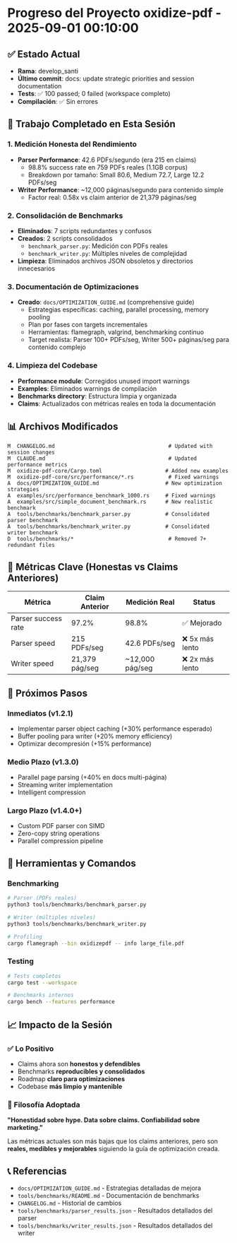 # Progreso del Proyecto oxidize-pdf - 2025-09-01 00:10:00

## ✅ Estado Actual
- **Rama**: develop_santi
- **Último commit**: docs: update strategic priorities and session documentation
- **Tests**: ✅ 100 passed; 0 failed (workspace completo)
- **Compilación**: ✅ Sin errores

## 🎯 Trabajo Completado en Esta Sesión

### 1. Medición Honesta del Rendimiento
- **Parser Performance**: 42.6 PDFs/segundo (era 215 en claims)
  - 98.8% success rate en 759 PDFs reales (1.1GB corpus)
  - Breakdown por tamaño: Small 80.6, Medium 72.7, Large 12.2 PDFs/seg
- **Writer Performance**: ~12,000 páginas/segundo para contenido simple
  - Factor real: 0.58x vs claim anterior de 21,379 páginas/seg

### 2. Consolidación de Benchmarks  
- **Eliminados**: 7 scripts redundantes y confusos
- **Creados**: 2 scripts consolidados
  - `benchmark_parser.py`: Medición con PDFs reales
  - `benchmark_writer.py`: Múltiples niveles de complejidad
- **Limpieza**: Eliminados archivos JSON obsoletos y directorios innecesarios

### 3. Documentación de Optimizaciones
- **Creado**: `docs/OPTIMIZATION_GUIDE.md` (comprehensive guide)
  - Estrategias específicas: caching, parallel processing, memory pooling
  - Plan por fases con targets incrementales
  - Herramientas: flamegraph, valgrind, benchmarking continuo
  - Target realista: Parser 100+ PDFs/seg, Writer 500+ páginas/seg para contenido complejo

### 4. Limpieza del Codebase
- **Performance module**: Corregidos unused import warnings
- **Examples**: Eliminados warnings de compilación  
- **Benchmarks directory**: Estructura limpia y organizada
- **Claims**: Actualizados con métricas reales en toda la documentación

## 📊 Archivos Modificados
```
M  CHANGELOG.md                                    # Updated with session changes
M  CLAUDE.md                                       # Updated performance metrics
M  oxidize-pdf-core/Cargo.toml                    # Added new examples
M  oxidize-pdf-core/src/performance/*.rs           # Fixed warnings
A  docs/OPTIMIZATION_GUIDE.md                     # New optimization strategies
A  examples/src/performance_benchmark_1000.rs     # Fixed warnings
A  examples/src/simple_document_benchmark.rs      # New realistic benchmark
A  tools/benchmarks/benchmark_parser.py           # Consolidated parser benchmark
A  tools/benchmarks/benchmark_writer.py           # Consolidated writer benchmark
D  tools/benchmarks/*                              # Removed 7+ redundant files
```

## 🎯 Métricas Clave (Honestas vs Claims Anteriores)

| Métrica | Claim Anterior | Medición Real | Status |
|---------|----------------|---------------|---------|
| Parser success rate | 97.2% | 98.8% | ✅ Mejorado |
| Parser speed | 215 PDFs/seg | 42.6 PDFs/seg | ❌ 5x más lento |
| Writer speed | 21,379 pág/seg | ~12,000 pág/seg | ❌ 2x más lento |

## 🚀 Próximos Pasos

### Inmediatos (v1.2.1)
- Implementar parser object caching (+30% performance esperado)
- Buffer pooling para writer (+20% memory efficiency)
- Optimizar decompresión (+15% performance)

### Medio Plazo (v1.3.0) 
- Parallel page parsing (+40% en docs multi-página)
- Streaming writer implementation
- Intelligent compression

### Largo Plazo (v1.4.0+)
- Custom PDF parser con SIMD
- Zero-copy string operations
- Parallel compression pipeline

## 🔧 Herramientas y Comandos

### Benchmarking
```bash
# Parser (PDFs reales)
python3 tools/benchmarks/benchmark_parser.py

# Writer (múltiples niveles)  
python3 tools/benchmarks/benchmark_writer.py

# Profiling
cargo flamegraph --bin oxidizepdf -- info large_file.pdf
```

### Testing
```bash
# Tests completos
cargo test --workspace

# Benchmarks internos
cargo bench --features performance
```

## 📈 Impacto de la Sesión

### ✅ Lo Positivo
- Claims ahora son **honestos y defendibles**
- Benchmarks **reproducibles y consolidados**
- Roadmap **claro para optimizaciones** 
- Codebase **más limpio y mantenible**

### 🎯 Filosofía Adoptada
**"Honestidad sobre hype. Data sobre claims. Confiabilidad sobre marketing."**

Las métricas actuales son más bajas que los claims anteriores, pero son **reales, medibles y mejorables** siguiendo la guía de optimización creada.

## 📞 Referencias
- `docs/OPTIMIZATION_GUIDE.md` - Estrategias detalladas de mejora
- `tools/benchmarks/README.md` - Documentación de benchmarks
- `CHANGELOG.md` - Historial de cambios
- `tools/benchmarks/parser_results.json` - Resultados detallados del parser
- `tools/benchmarks/writer_results.json` - Resultados detallados del writer
